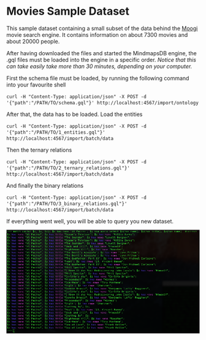 Movies Sample Dataset
=====================

This sample dataset containing a small subset of the data behind the [Moogi](http://moogi.co) movie search engine.
It contains information on about 7300 movies and about 20000 people.

After having downloaded the files and started the MindmapsDB engine, the .gql files must be loaded into the engine in a specific order. _Notice that this can take easily take more than 30 minutes, depending on your computer._

First the schema file must be loaded, by running the following command into your favourite shell
```
curl -H "Content-Type: application/json" -X POST -d '{"path":"/PATH/TO/schema.gql"}' http://localhost:4567/import/ontology
```
After that, the data has to be loaded. Load the entities
```
curl -H "Content-Type: application/json" -X POST -d '{"path":"/PATH/TO/1_entities.gql"}' http://localhost:4567/import/batch/data
```
Then the ternary relations
```
curl -H "Content-Type: application/json" -X POST -d '{"path":"/PATH/TO/2_ternary_relations.gql"}' http://localhost:4567/import/batch/data
```
And finally the binary relations
```
curl -H "Content-Type: application/json" -X POST -d '{"path":"/PATH/TO/3_binary_relations.gql"}' http://localhost:4567/import/batch/data

```

If everything went well, you will be able to query you new dataset.

![Example Query](img/movie_query.png)
